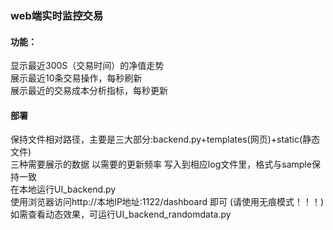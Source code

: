 ### web端实时监控交易
#### 功能：
显示最近300S（交易时间）的净值走势  
展示最近10条交易操作，每秒刷新  
展示最近的交易成本分析指标，每秒更新

#### 部署
保持文件相对路径，主要是三大部分:backend.py+templates(网页)+static(静态文件)  
三种需要展示的数据 以需要的更新频率 写入到相应log文件里，格式与sample保持一致  
在本地运行UI_backend.py  
使用浏览器访问http://本地IP地址:1122/dashboard 即可  (请使用无痕模式！！！)
如需查看动态效果，可运行UI_backend_randomdata.py
